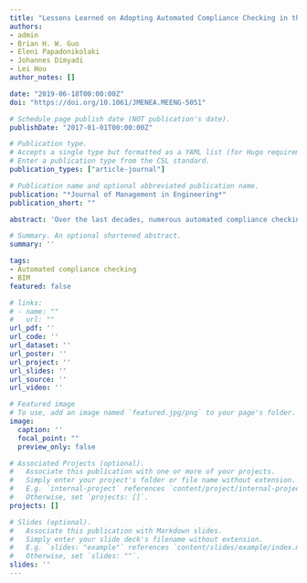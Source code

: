 ```yaml
---
title: "Lessons Learned on Adopting Automated Compliance Checking in the AEC Industry: A Global Study"
authors:
- admin
- Brian H. W. Guo
- Eleni Papadonikolaki
- Johannes Dimyadi
- Lei Hou
author_notes: []

date: "2019-06-18T00:00:00Z"
doi: "https://doi.org/10.1061/JMENEA.MEENG-5051"

# Schedule page publish date (NOT publication's date).
publishDate: "2017-01-01T00:00:00Z"

# Publication type.
# Accepts a single type but formatted as a YAML list (for Hugo requirements).
# Enter a publication type from the CSL standard.
publication_types: ["article-journal"]

# Publication name and optional abbreviated publication name.
publication: "*Journal of Management in Engineering*"
publication_short: ""

abstract: 'Over the last decades, numerous automated compliance checking (ACC) systems have been developed. However, ACC is still not broadly used in the architecture, engineering, and construction (AEC) industry today; little is known as to how ACC can be better accepted by the end users. This paper reports on a multicase study to learn valuable lessons from recent attempts to adopt ACC systems worldwide. Firstly, 18 semistructured interviews were conducted with 20 experts from eight countries, and supplementary data (e.g., documents, product information, and literature) related to each case were collected. Secondly, the interview and supplementary data were then coded to develop prominent themes. Thirdly, through a cross-case analysis, the 12 most determining variables that could influence the ACC adoption were identified. Three path models that explain the interrelationships between these variables and 10 propositions that can guide future ACC adoption were deduced. The results indicate that the government should play an important role to facilitate ACC adoption through funding, policies, and incentives. This study also provides valuable information to software vendors for delivering ACC systems that meet the needs of the industry, and for innovation managers in the industry to develop appropriate adoption plans for the ACC technology.'

# Summary. An optional shortened abstract.
summary: ''

tags:
- Automated compliance checking
- BIM
featured: false

# links:
# - name: ""
#   url: ""
url_pdf: ''
url_code: ''
url_dataset: ''
url_poster: ''
url_project: ''
url_slides: ''
url_source: ''
url_video: ''

# Featured image
# To use, add an image named `featured.jpg/png` to your page's folder. 
image:
  caption: ''
  focal_point: ""
  preview_only: false

# Associated Projects (optional).
#   Associate this publication with one or more of your projects.
#   Simply enter your project's folder or file name without extension.
#   E.g. `internal-project` references `content/project/internal-project/index.md`.
#   Otherwise, set `projects: []`.
projects: []

# Slides (optional).
#   Associate this publication with Markdown slides.
#   Simply enter your slide deck's filename without extension.
#   E.g. `slides: "example"` references `content/slides/example/index.md`.
#   Otherwise, set `slides: ""`.
slides: ''
---
```


